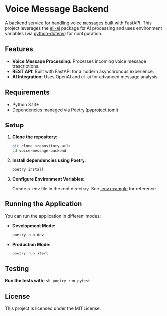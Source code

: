 # Voice Message Backend

A backend service for handling voice messages built with FastAPI. This project leverages the [ell-ai](pyproject.toml) package for AI processing and uses environment variables (via [python-dotenv](pyproject.toml)) for configuration.

## Features

- **Voice Message Processing:** Processes incoming voice message trascriptions.
- **REST API:** Built with FastAPI for a modern asynchronous experience.
- **AI Integration:** Uses OpenAI and ell-ai for advanced message analysis.

## Requirements

- Python 3.13+
- Dependencies managed via Poetry ([pyproject.toml](pyproject.toml))

## Setup

1. **Clone the repository:**

   ```sh
   git clone <repository-url>
   cd voice-message-backend
   ```
2. **Install dependencies using Poetry:**

    ```sh
    poetry install
    ```
3. **Configure Environment Variables:**

    Create a .env file in the root directory. See [.env.example](.env.example) for reference.

## Running the Application

You can run the application in different modes:

- **Development Mode:**

  ```sh
  poetry run dev
  ```

- **Production Mode:**

  ```sh
  poetry run start
  ```

## Testing

**Run the tests with:**
    ```sh
    poetry run pytest
    ```

## License

This project is licensed under the MIT License.